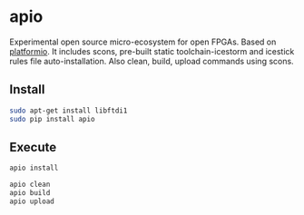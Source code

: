 # apio

Experimental open source micro-ecosystem for open FPGAs. Based on [platformio](https://github.com/platformio/platformio). It includes scons, pre-built static toolchain-icestorm and icestick rules file auto-installation. Also clean, build, upload commands using scons.

## Install

```bash
sudo apt-get install libftdi1
sudo pip install apio
```

## Execute

```bash
apio install
```

```bash
apio clean
apio build
apio upload
```

